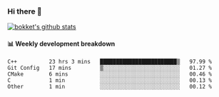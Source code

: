 ### Hi there 👋
[![bokket's github stats](https://github-readme-stats.vercel.app/api?username=bokket&show_icons=true&count_private=true)](https://github.com/anuraghazra/github-readme-stats)

#### :bar_chart: Weekly development breakdown
<!--START_SECTION:waka-->
```text
C++          23 hrs 3 mins   ████████████████████████▒   97.99 % 
Git Config   17 mins         ▒░░░░░░░░░░░░░░░░░░░░░░░░   01.27 % 
CMake        6 mins          ░░░░░░░░░░░░░░░░░░░░░░░░░   00.46 % 
C            1 min           ░░░░░░░░░░░░░░░░░░░░░░░░░   00.13 % 
Other        1 min           ░░░░░░░░░░░░░░░░░░░░░░░░░   00.12 % 
```
<!--END_SECTION:waka-->
